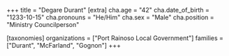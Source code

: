 +++
title = "Degare Durant"
[extra]
cha.age = "42"
cha.date_of_birth = "1233-10-15"
cha.pronouns = "He/Him"
cha.sex = "Male"
cha.position = "Ministry Councilperson"

[taxonomies]
organizations = ["Port Rainoso Local Government"]
families = ["Durant", "McFarland", "Gognon"]
+++


